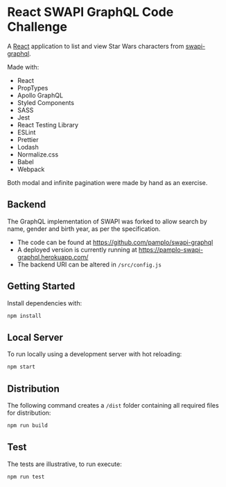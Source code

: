 # React SWAPI GraphQL Code Challenge

A [React](https://reactjs.org/) application to list and view Star Wars
characters from [swapi-graphql](http://graphql.org/swapi-graphql/).

Made with:

- React
- PropTypes
- Apollo GraphQL
- Styled Components
- SASS
- Jest
- React Testing Library
- ESLint
- Prettier
- Lodash
- Normalize.css
- Babel
- Webpack

Both modal and infinite pagination were made by hand as an exercise.

## Backend

The GraphQL implementation of SWAPI was forked to allow search by name, gender
and birth year, as per the specification.

- The code can be found at https://github.com/pamplo/swapi-graphql
- A deployed version is currently running at
  https://pamplo-swapi-graphql.herokuapp.com/
- The backend URI can be altered in `/src/config.js`

## Getting Started

Install dependencies with:

```sh
npm install
```

## Local Server

To run locally using a development server with hot reloading:

```sh
npm start
```

## Distribution

The following command creates a `/dist` folder containing all required files for
distribution:

```sh
npm run build
```

## Test

The tests are illustrative, to run execute:

```sh
npm run test
```
